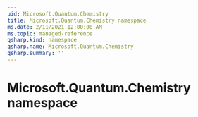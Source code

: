 ```yaml
---
uid: Microsoft.Quantum.Chemistry
title: Microsoft.Quantum.Chemistry namespace
ms.date: 2/11/2021 12:00:00 AM
ms.topic: managed-reference
qsharp.kind: namespace
qsharp.name: Microsoft.Quantum.Chemistry
qsharp.summary: ''
---
```


# Microsoft.Quantum.Chemistry namespace



